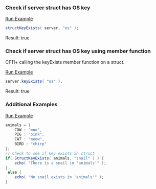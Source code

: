 ### Check if server struct has OS key



<a href="https://try.boxlang.io/?code=eJwrLikqTS7xTq10rcgsLinWUChOLSpLLdJRUMovVlLQtOYCANfYCy4%3D" target="_blank">Run Example</a>

```java
structKeyExists( server, "os" );

```

Result: true

### Check if server struct has OS key using member function

CF11+ calling the keyExists member function on a struct.

<a href="https://try.boxlang.io/?code=eJwrTi0qSy3Sy06tdK3ILC4p1lBQyi9WUtC05gIAhJEIiw%3D%3D" target="_blank">Run Example</a>

```java
server.keyExists( "os" );

```

Result: true

### Additional Examples

<a href="https://try.boxlang.io/?code=eJxdjs0KgkAUhdfOUxxmo4HgPmlRFiFBRQmth%2BGKgzoTjlEivnuOCUXczf04PxyhVS0qixV6MC853bAEr43hIfPO6d6RUbp0mKyzSSTzdLhJL1vHslDNnbMhZlGEpCBZojWwRFA5SupAL2VbC6Vh2%2BYhW6byANfpPVC3m9QA4jMkBLdaqIpjMV7PPJKFCcCzgpqx0UJg0l2dP2f80RyzgYEqSz%2BZo5m93wX%2FkTfpU0v8" target="_blank">Run Example</a>

```java
animals = { 
	COW : "moo",
	PIG : "oink",
	CAT : "meow",
	BIRD : "chirp"
};
// Check to see if key exists in struct
if( StructKeyExists( animals, "snail" ) ) {
	echo( "There is a snail in 'animals'" );
}
 else {
	echo( "No snail exists in 'animals'" );
}

```


